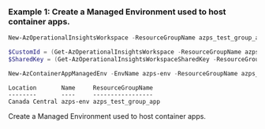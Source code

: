 ### Example 1: Create a Managed Environment used to host container apps.
```powershell
New-AzOperationalInsightsWorkspace -ResourceGroupName azps_test_group_app -Name workspace-azpstestgp -Sku PerGB2018 -Location canadacentral -PublicNetworkAccessForIngestion "Enabled" -PublicNetworkAccessForQuery "Enabled"

$CustomId = (Get-AzOperationalInsightsWorkspace -ResourceGroupName azps_test_group_app -Name workspace-azpstestgp).CustomerId
$SharedKey = (Get-AzOperationalInsightsWorkspaceSharedKey -ResourceGroupName azps_test_group_app -Name workspace-azpstestgp).PrimarySharedKey

New-AzContainerAppManagedEnv -EnvName azps-env -ResourceGroupName azps_test_group_app -Location canadacentral -AppLogConfigurationDestination "log-analytics" -LogAnalyticConfigurationCustomerId $CustomId -LogAnalyticConfigurationSharedKey $SharedKey -VnetConfigurationInternal:$false
```

```output
Location       Name     ResourceGroupName
--------       ----     -----------------
Canada Central azps-env azps_test_group_app
```

Create a Managed Environment used to host container apps.
